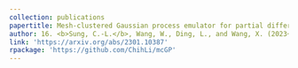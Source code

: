 ```yaml
---
collection: publications
papertitle: Mesh-clustered Gaussian process emulator for partial differential equation systems
author: 16. <b>Sung, C.-L.</b>, Wang, W., Ding, L., and Wang, X. (2023+)
link: 'https://arxiv.org/abs/2301.10387'
rpackage: 'https://github.com/ChihLi/mcGP'
---
```

